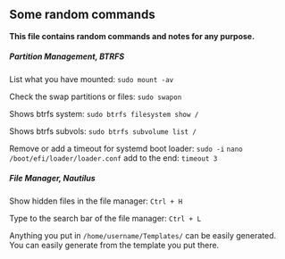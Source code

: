 ## Some random commands

**This file contains random commands and notes for any purpose.**

##### Partition Management, BTRFS

List what you have mounted: `sudo mount -av`

Check the swap partitions or files: `sudo swapon`

Shows btrfs system: `sudo btrfs filesystem show /`

Shows btrfs subvols: `sudo btrfs subvolume list /`

Remove or add a timeout for systemd boot loader: `sudo -i` `nano /boot/efi/loader/loader.conf` add to the end: `timeout 3`

##### File Manager, Nautilus

Show hidden files in the file manager: `Ctrl + H`

Type to the search bar of the file manager: `Ctrl + L`

Anything you put in `/home/username/Templates/` can be easily generated. You can easily generate from the template you put there.
